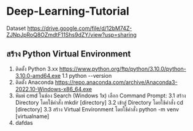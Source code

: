 # Deep-Learning-Tutorial
Dataset
https://drive.google.com/file/d/12bM74Z-ZJNpJpRoQ8OZmdtF11Shs9dZY/view?usp=sharing
## สร้าง Python Virtual Environment
1. ติดตั้ง Python 3.xx https://www.python.org/ftp/python/3.10.0/python-3.10.0-amd64.exe
  1.1 python --version
3. ติดตั้ง Anaconda https://repo.anaconda.com/archive/Anaconda3-2022.10-Windows-x86_64.exe
4. พิมพ์ cmd ในช่อง Search (Windows 1x) เลือก Command Prompt:
  3.1 สร้าง Directory โดยใช้คำสั่ง mkdir [directory]
  3.2 เข้าสู่ Directory โดยใช้คำสั่ง cd [directory]
  3.3 สร้าง Virtual Environment โดยใช้คำสั่ง python -m venv [virtualname]
5. dafdas
